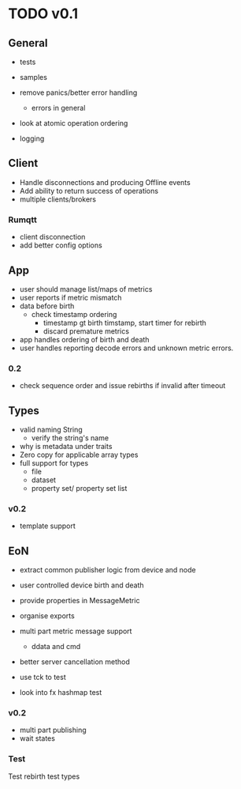 # TODO v0.1

## General

- tests
- samples
- remove panics/better error handling
  - errors in general

- look at atomic operation ordering
- logging

## Client

- Handle disconnections and producing Offline events
- Add ability to return success of operations
- multiple clients/brokers

### Rumqtt
  - client disconnection
  - add better config options

## App

- user should manage list/maps of metrics
- user reports if metric mismatch
- data before birth
  - check timestamp ordering
    - timestamp gt birth timstamp,  start timer for rebirth
    - discard premature metrics
- app handles ordering of birth and death
- user handles reporting decode errors and unknown metric errors.

### 0.2
 - check sequence order and issue rebirths if invalid after timeout 

## Types
- valid naming String
  - verify the string's name
- why is metadata under traits
- Zero copy for applicable array types
- full support for types
  - file
  - dataset
  - property set/ property set list

### v0.2 
  - template support

## EoN
- extract common publisher logic from device and node
- user controlled device birth and death
- provide properties in MessageMetric

- organise exports
- multi part metric message support
  - ddata and cmd

- better server cancellation method
- use tck to test
- look into fx hashmap test

### v0.2

- multi part publishing
- wait states

### Test
 
Test rebirth
test types
